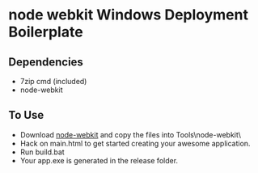 node webkit Windows Deployment Boilerplate
==============

**Dependencies**
---------------
- 7zip cmd (included)
- node-webkit

**To Use**
----------
- Download [node-webkit](https://github.com/rogerwang/node-webkit/archive/master.zip "node-webkit rogerwang") and copy the files into Tools\node-webkit\
- Hack on main.html to get started creating your awesome application.
- Run build.bat
- Your app.exe is generated in the release folder.